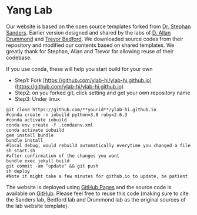 # Yang Lab

Our website is based on the open source templates forked from [Dr. Stephan Sanders](https://github.com/sanderslab/sanderslab.github.io). Earlier version designed and shared by the labs of [D. Allan Drummond](http://www.allanlab.org/aboutwebsite.html) and [Trevor Bedford](http://bedford.io/misc/about/). We downloaded source codes from their repository and modified our contents based on shared templates. We greatly thank for Stephan, Allan and Trevor for allowing reuse of their codebase. 

If you use conda, these will help you start build for your own
- Step1: Fork [https://github.com/ylab-hi/ylab-hi.github.io](https://github.com/ylab-hi/ylab-hi.github.io)
- Step2: on you forked git, click setting and get your own repository name
- Step3: Under linux
```
git clone https://github.com/**yourid**/ylab-hi.github.io
#conda create -n iobuild python=3.8 ruby=2.6.3
#conda activate iobuild
conda env create -f .condaenv.xml
conda activate iobuild
gem install bundle
bundle install
#local debug, would rebuild automatically everytime you changed a file
sh start.sh
#after confirmation of the changes you want
bundle exec jekyll build
git commit -am "update" && git push
sh deploy
#Note it might take a few minutes for github.io to update, be patient
```

The website is deployed using [GitHub Pages](https://ylab-hi.github.io) and the source code is available on [GitHub](https://github.com/ylab-hi). Please feel free to reuse this code (making sure to cite the Sanders lab, Bedford lab and Drummond lab as the original sources of the lab website template).
